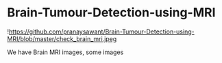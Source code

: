 # Brain-Tumour-Detection-using-MRI

!https://github.com/pranaysawant/Brain-Tumour-Detection-using-MRI/blob/master/check_brain_mri.jpeg

We have Brain MRI images, some images 
